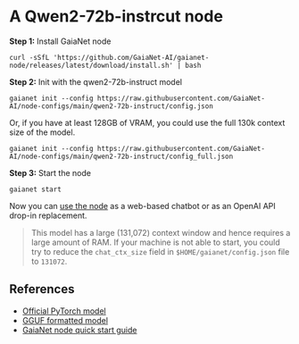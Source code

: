 # A Qwen2-72b-instrcut node 

**Step 1:** Install GaiaNet node

```
curl -sSfL 'https://github.com/GaiaNet-AI/gaianet-node/releases/latest/download/install.sh' | bash
```

**Step 2:** Init with the qwen2-72b-instruct model

```
gaianet init --config https://raw.githubusercontent.com/GaiaNet-AI/node-configs/main/qwen2-72b-instruct/config.json
```
Or, if you have at least 128GB of VRAM, you could use the full 130k context size of the model.

```
gaianet init --config https://raw.githubusercontent.com/GaiaNet-AI/node-configs/main/qwen2-72b-instruct/config_full.json
```

**Step 3:** Start the node

```
gaianet start
```

Now you can [use the node](https://docs.gaianet.ai/user-guide/mynode) as a web-based chatbot or as an OpenAI API drop-in replacement.

> This model has a large (131,072) context window and hence requires a large amount of RAM. If your machine is not able to start, you could try to reduce the `chat_ctx_size` field in `$HOME/gaianet/config.json` file to `131072`.

## References

* [Official PyTorch model](https://huggingface.co/Qwen/Qwen2-72B-Instruct)
* [GGUF formatted model](https://huggingface.co/gaianet/Qwen2-72B-Instruct-GGUF)
* [GaiaNet node quick start guide](https://docs.gaianet.ai/node-guide/quick-start)
